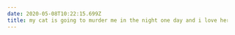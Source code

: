 ```yaml
---
date: 2020-05-08T10:22:15.699Z
title: my cat is going to murder me in the night one day and i love her for it
---
```

